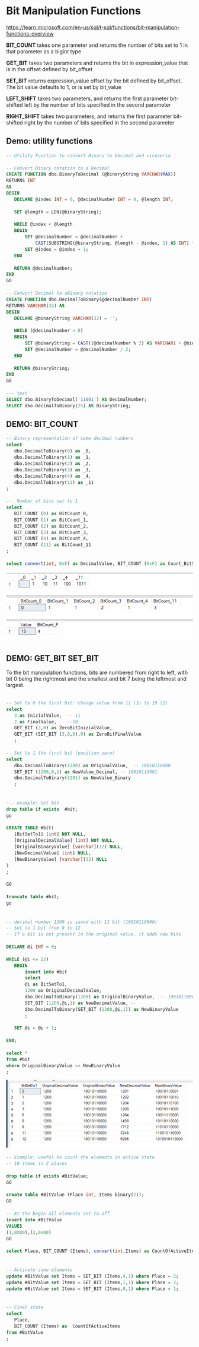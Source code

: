 # Bit Manipulation Functions

<https://learn.microsoft.com/en-us/sql/t-sql/functions/bit-manipulation-functions-overview>

**BIT_COUNT** takes one parameter and returns the number of bits set to 1 in that parameter as a bigint type

**GET_BIT** takes two parameters and returns the bit in expression_value that is in the offset defined by bit_offset

**SET_BIT** returns expression_value offset by the bit defined by bit_offset. The bit value defaults to 1, or is set by bit_value

**LEFT_SHIFT** takes two parameters, and returns the first parameter bit-shifted left by the number of bits specified in the second parameter

**RIGHT_SHIFT** takes two parameters, and returns the first parameter bit-shifted right by the number of bits specified in the second parameter

## Demo: utility functions

 ``` SQL
-- Utility Function to convert Binary to Decimal and viceversa

-- Convert Binary notation to a Decimal
CREATE FUNCTION dbo.BinaryToDecimal (@binaryString VARCHAR(MAX))
RETURNS INT
AS
BEGIN
    DECLARE @index INT = 0, @decimalNumber INT = 0, @length INT;

    SET @length = LEN(@binaryString);

    WHILE @index < @length
    BEGIN
        SET @decimalNumber = @decimalNumber + 
            CAST(SUBSTRING(@binaryString, @length - @index, 1) AS INT) * POWER(2, @index);
        SET @index = @index + 1;
    END

    RETURN @decimalNumber;
END
GO

-- Convert Decimal to aBinary notation
CREATE FUNCTION dbo.DecimalToBinary(@decimalNumber INT)
RETURNS VARCHAR(32) AS
BEGIN
    DECLARE @binaryString VARCHAR(32) = '';

    WHILE (@decimalNumber > 0)
    BEGIN
        SET @binaryString = CAST((@decimalNumber % 2) AS VARCHAR) + @binaryString;
        SET @decimalNumber = @decimalNumber / 2;
    END

    RETURN @binaryString;
END
GO

--- test
SELECT dbo.BinaryToDecimal('11001') AS DecimalNumber;
SELECT dbo.DecimalToBinary(25) AS BinaryString;
 ```

## DEMO: BIT_COUNT

 ``` SQL
-- Binary representation of some decimal numbers
select 
    dbo.DecimalToBinary(0) as _0,
    dbo.DecimalToBinary(1) as _1,
    dbo.DecimalToBinary(2) as _2,
    dbo.DecimalToBinary(3) as _3,
    dbo.DecimalToBinary(4) as _4,
    dbo.DecimalToBinary(11) as _11
;

--  Number of bits set to 1
select 
    BIT_COUNT (0) as BitCount_0,
    BIT_COUNT (1) as BitCount_1,
    BIT_COUNT (2) as BitCount_2,
    BIT_COUNT (3) as BitCount_3,
    BIT_COUNT (4) as BitCount_4,
    BIT_COUNT (11) as BitCount_11
;

select convert(int, 0xF) as DecimalValue, BIT_COUNT (0xF) as Count_BitSetTo1;
 ```

![Alt text](../Assets/Bit_Count01.png)

## DEMO: GET_BIT SET_BIT

To the bit manipulation functions, bits are numbered from right to left, with bit 0 being the rightmost and the smallest and bit 7 being the leftmost and largest.

 ``` SQL
 
-- Set to 0 the first bit: change value from 11 (3) to 10 (2)
select 
    3 as InizialValue,  -- 11
    2 as FinalValue,    --10
    GET_BIT (3,0) as ZeroBitInizialValue,
    GET_BIT (SET_BIT (3,0,0),0) as ZeroBitFinalValue
    ;

-- Set to 1 the first bit (position zero)
select 
    dbo.DecimalToBinary(1200) as OriginalValue,  -- 10010110000
    SET_BIT (1200,0,1) as NewValue_Decimal, -- 10010110001
    dbo.DecimalToBinary(1201) as NewValue_Binary
    ;


--- example: Set bit
drop table if exists  #bit;
go

CREATE TABLE #bit(
    [BitSetTo1] [int] NOT NULL,
    [OriginalDecimalValue] [int] NOT NULL,
    [OriginalBinaryValue] [varchar](32) NULL,
    [NewDecimalValue] [int] NULL,
    [NewBinaryValue] [varchar](32) NULL
) 
;

GO

truncate table #bit;
go


-- decimal number 1200 is saved with 11 bit (10010110000)
-- Set to 1 bit from 0 to 12 
-- If a bit is not present in the original value, it adds new bits

DECLARE @i INT = 0;

WHILE (@i <= 12)
    BEGIN
        insert into #bit
        select 
        @i as BitSetTo1,
        1200 as OriginalDecimalValue,
        dbo.DecimalToBinary(1200) as OriginalBinaryValue,  -- 10010110000
        SET_BIT (1200,@i,1) as NewDecimalValue, -- 
        dbo.DecimalToBinary(SET_BIT (1200,@i,1)) as NewBinaryValue
        ;

    SET @i = @i + 1;

END;

select * 
from #bit
where OriginalBinaryValue <> NewBinaryValue
;

```

![Alt text](../Assets/Bit_Count02.png)

 ``` SQL
-- Example: useful to count the elements in active state
-- 10 items in 2 places

drop table if exists #BitValue;
GO

create table #BitValue (Place int, Items binary(2));
GO

-- At the begin all elements set to off
insert into #BitValue 
VALUES 
(1,0X00),(2,0x00)
GO

select Place, BIT_COUNT (Items), convert(int,Items) as CountOfActiveItems from #BitValue;


-- Activate some elements
update #BitValue set Items = SET_BIT (Items,4,1) where Place = 2;
update #BitValue set Items = SET_BIT (Items,1,1) where Place = 2;
update #BitValue set Items = SET_BIT (Items,0,1) where Place = 1;


-- Final state
select 
    Place, 
    BIT_COUNT (Items) as  CountOfActiveItems
from #BitValue
;


 ```
